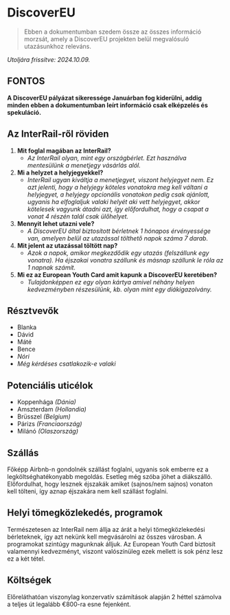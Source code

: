 # DiscoverEU

>Ebben a dokumentumban szedem össze az összes információ morzsát, amely a DiscoverEU projekten belül megvalósuló utazásunkhoz releváns.

*Utoljára frissítve: 2024.10.09.*

## FONTOS

**A DiscoverEU pályázat sikeressége Januárban fog kiderülni, addig minden ebben a dokumentumban leírt információ csak elképzelés és spekuláció.**

## Az InterRail-ről röviden

1. **Mit foglal magában az InterRail?**
    - *Az InterRail olyan, mint egy országbérlet. Ezt használva mentesülünk a menetjegy vásárlás alól.*
2. **Mi a helyzet a helyjegyekkel?**
    - *InterRail ugyan kiváltja a menetjegyet, viszont helyjegyet nem. Ez azt jelenti, hogy a helyjegy köteles vonatokra meg kell váltani a helyjegyet, a helyjegy opcionális vonatokon pedig csak ajánlott, ugyanis ha elfoglaljuk valaki helyét aki vett helyjegyet, akkor kötelesek vagyunk átadni azt, így előfordulhat, hogy a csapat a vonat 4 részén talál csak ülőhelyet.*
3. **Mennyit lehet utazni vele?**
    - *A DiscoverEU által biztosított bérletnek 1 hónapos érvényessége van, amelyen belül az utazással tölthető napok száma 7 darab.*
4. **Mit jelent az utazással töltött nap?**
    - *Azok a napok, amikor megkezdődik egy utazás (felszállunk egy vonatra). Ha éjszakai vonatra szállunk és másnap szállunk le róla az 1 napnak számít.*
5. **Mi ez az European Youth Card amit kapunk a DiscoverEU keretében?**
    - *Tulajdonképpen ez egy olyan kártya amivel néhány helyen kedvezményben részesülünk, kb. olyan mint egy diákigazolvány.*

## Résztvevők

- Blanka
- Dávid
- Máté
- Bence
- *Nóri*
- *Még kérdéses csatlakozik-e valaki*

## Potenciális uticélok

- Koppenhága *(Dánia)*
- Amszterdam *(Hollandia)*
- Brüsszel *(Belgium)*
- Párizs *(Franciaország)*
- Milánó *(Olaszország)*

## Szállás

Főképp Airbnb-n gondolnék szállást foglalni, ugyanis sok emberre ez a legköltséghatékonyabb  megoldás.
Esetleg még szóba jöhet a diákszálló.
Előfordulhat, hogy lesznek éjszakák amiket (sajnos/nem sajnos) vonaton kell tölteni, így aznap éjszakára nem kell szállást foglalni.

## Helyi tömegközlekedés, programok

Természetesen az InterRail nem állja az árát a helyi tömegközlekedési bérleteknek, így azt nekünk kell megvásárolni az összes városban.
A programokat szintúgy magunknak álljuk.
Az European Youth Card biztosít valamennyi kedvezményt, viszont valószínüleg ezek mellett is sok pénz lesz ez a két tétel.

## Költségek

Előreláthatóan viszonylag konzervatív számítások alapján 2 héttel számolva a teljes út legalább €800-ra esne fejenként.
